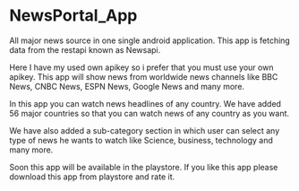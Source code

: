 # NewsPortal_App
All major news source in one single android application.
This app is fetching data from the restapi known as Newsapi.


Here I have my used own apikey so i prefer that you must use your own apikey.
This app will show news from worldwide news channels like BBC News, CNBC News, ESPN News, Google News and many more.



In this app you can watch news headlines of any country. We have added 56 major 
countries so that you can watch news of any country as you want.


We have also added a sub-category section in which user can select any type of news he wants to watch like Science, business, technology and many more. 


Soon this app will be available in the playstore. If you like this app please download this app from playstore and rate it.
